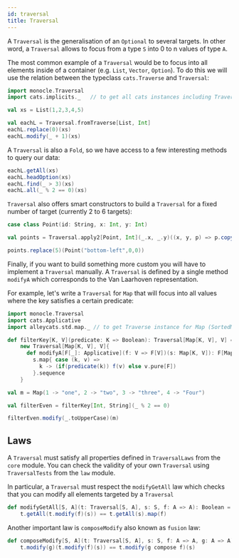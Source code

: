```yaml
---
id: traversal
title: Traversal
---
```


A `Traversal` is the generalisation of an `Optional` to several targets. In other word, a `Traversal` allows
to focus from a type `S` into 0 to n values of type `A`.

The most common example of a `Traversal` would be to focus into all elements inside of a container (e.g. `List`, `Vector`, `Option`).
To do this we will use the relation between the typeclass `cats.Traverse` and `Traversal`:

```scala mdoc:silent
import monocle.Traversal
import cats.implicits._   // to get all cats instances including Traverse[List]

val xs = List(1,2,3,4,5)
```

```scala mdoc
val eachL = Traversal.fromTraverse[List, Int]
eachL.replace(0)(xs)
eachL.modify(_ + 1)(xs)
```

A `Traversal` is also a `Fold`, so we have access to a few interesting methods to query our data:

```scala mdoc
eachL.getAll(xs)
eachL.headOption(xs)
eachL.find(_ > 3)(xs)
eachL.all(_ % 2 == 0)(xs)
```

`Traversal` also offers smart constructors to build a `Traversal` for a fixed number of target (currently 2 to 6 targets):

```scala mdoc:silent
case class Point(id: String, x: Int, y: Int)

val points = Traversal.apply2[Point, Int](_.x, _.y)((x, y, p) => p.copy(x = x, y = y))
```

```scala mdoc
points.replace(5)(Point("bottom-left",0,0))
```

Finally, if you want to build something more custom you will have to implement a `Traversal` manually.
A `Traversal` is defined by a single method `modifyA` which corresponds to the Van Laarhoven representation.


For example, let's write a `Traversal` for `Map` that will focus into all values where the key satisfies a certain predicate:

```scala mdoc:silent
import monocle.Traversal
import cats.Applicative
import alleycats.std.map._ // to get Traverse instance for Map (SortedMap does not require this import)

def filterKey[K, V](predicate: K => Boolean): Traversal[Map[K, V], V] =
    new Traversal[Map[K, V], V]{
      def modifyA[F[_]: Applicative](f: V => F[V])(s: Map[K, V]): F[Map[K, V]] =
        s.map{ case (k, v) =>
          k -> (if(predicate(k)) f(v) else v.pure[F])
        }.sequence
    }

val m = Map(1 -> "one", 2 -> "two", 3 -> "three", 4 -> "Four")
```

```scala mdoc
val filterEven = filterKey[Int, String](_ % 2 == 0)

filterEven.modify(_.toUpperCase)(m)
```

## Laws

A `Traversal` must satisfy all properties defined in `TraversalLaws` from the `core` module.
You can check the validity of your own `Traversal` using `TraversalTests` from the `law` module.


In particular, a `Traversal` must respect the `modifyGetAll` law which checks that you can modify all elements targeted by a `Traversal`

```scala mdoc:silent
def modifyGetAll[S, A](t: Traversal[S, A], s: S, f: A => A): Boolean =
    t.getAll(t.modify(f)(s)) == t.getAll(s).map(f)
```

Another important law is `composeModify` also known as `fusion` law:

```scala mdoc:silent
def composeModify[S, A](t: Traversal[S, A], s: S, f: A => A, g: A => A): Boolean =
    t.modify(g)(t.modify(f)(s)) == t.modify(g compose f)(s)
```
